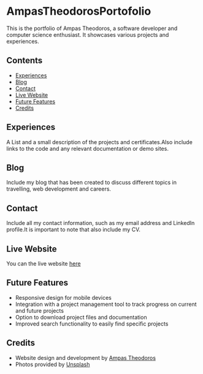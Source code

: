 # AmpasTheodorosPortofolio

This is the portfolio of Ampas Theodoros, a software developer and computer science enthusiast. It showcases various projects and experiences.

## Contents

- [Experiences](#Experiences)
- [Blog](#Blog)
- [Contact](#Contact)
- [Live Website](#Live-Website)
- [Future Features](#Future-Features)
- [Credits](#Credits)


## Experiences

A List and a small description of the projects and certificates.Also include links to the code and any relevant documentation or demo sites.

## Blog

Include my blog that has been created to discuss different topics in travelling, web development and careers.

## Contact

Include all my contact information, such as my email address and LinkedIn profile.It is important to note that also include my CV.

## Live Website

You can the live website [here](https://ampastheodoros.github.io/AmpasTheodorosPortofolio/)

## Future Features

- Responsive design for mobile devices
- Integration with a project management tool to track progress on current and future projects
- Option to download project files and documentation
- Improved search functionality to easily find specific projects

## Credits

- Website design and development by [Ampas Theodoros](https://github.com/AmpasTheodoros)
- Photos provided by [Unsplash](https://unsplash.com)

